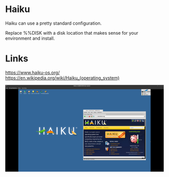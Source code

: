 # Haiku 
Haiku can use a pretty standard configuration.  
  
Replace %%DISK with a disk location that makes sense for your environment and install.  

# Links
https://www.haiku-os.org/  
https://en.wikipedia.org/wiki/Haiku_(operating_system)  
  
![screenshot](https://github.com/jmontleon/libvirt-configs/blob/main/Haiku/screenshot.png?raw=true)
